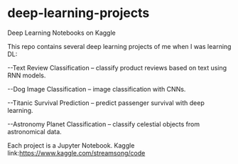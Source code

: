 # deep-learning-projects
Deep Learning Notebooks on Kaggle

This repo contains several deep learning projects of me when I was learning DL:

--Text Review Classification – classify product reviews based on text using RNN models.

--Dog Image Classification – image classification with CNNs.

--Titanic Survival Prediction – predict passenger survival with deep learning.

--Astronomy Planet Classification – classify celestial objects from astronomical data.

Each project is a Jupyter Notebook. Kaggle link:https://www.kaggle.com/streamsong/code
